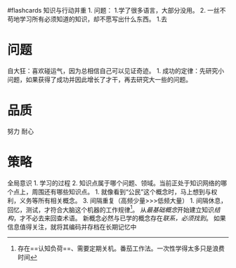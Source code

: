 #flashcards
知识与行动并重
	1. 问题：
		1.学了很多语言，大部分没用。
		2. 一丝不苟地学习所有必须知道的知识，却不愿写出什么东西。
	1.去
# 问题
自大狂：喜欢碰运气，因为总相信自己可以见证奇迹。
	1. 成功的定律：先研究小问题，如果获得了成功并因此增长了才干，再去研究大一些的问题。
# 品质
努力
耐心
# 策略
全局意识
	1. 学习的过程
	2. 知识点属于哪个问题、领域。当前正处于知识网络的哪个点上，周围还有哪些知识点。
		1. 就像看到“公民”这个概念时，马上想到与权利，义务等所有相关概念。
	3.
间隔重复（高频少量>>>低频大量）
	1. 间隔休息，回忆，测试，才符合大脑这个机器的工作规律[^1]。
从*最基础概念*开始建立知识*结构*，才不必去来回查术语。
新概念必然与已学的概念存在*联系，必须找到*。
如果信息值得关注，就将其编码并存档在长期记忆中

[^1]: 存在==认知负荷==、需要定期关机。番茄工作法。一次性学得太多只是浪费时间